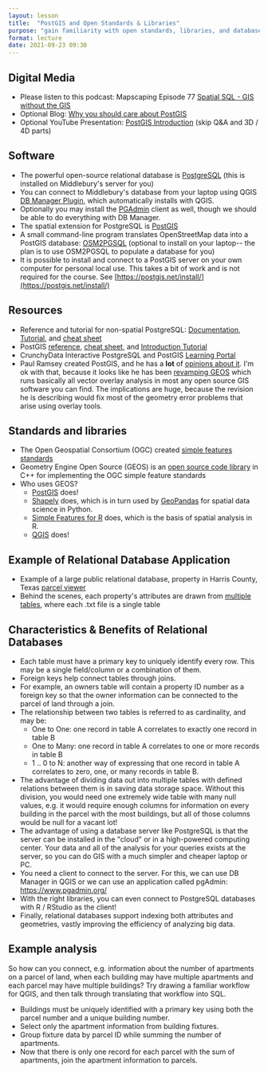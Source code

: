 ```yaml
---
layout: lesson
title:  "PostGIS and Open Standards & Libraries"
purpose: "gain familiarity with open standards, libraries, and databases for spatial analysis"
format: lecture
date: 2021-09-23 09:30
---
```


## Digital Media

- Please listen to this podcast: Mapscaping Episode 77 [Spatial SQL - GIS without the GIS](https://mapscaping.com/blogs/the-mapscaping-podcast/spatial-sql-gis-without-the-gis)
- Optional Blog: [Why you should care about PostGIS](https://medium.com/@tjukanov/why-should-you-care-about-postgis-a-gentle-introduction-to-spatial-databases-9eccd26bc42b)
- Optional YouTube Presentation: [PostGIS Introduction](https://youtu.be/g4DgAVCmiDE) (skip Q&A and 3D / 4D parts)

## Software

- The powerful open-source relational database is [PostgreSQL](https://www.postgresql.org/) (this is installed on Middlebury's server for you)
- You can connect to Middlebury's database from your laptop using QGIS [DB Manager Plugin](https://docs.qgis.org/3.16/en/docs/user_manual/plugins/core_plugins/plugins_db_manager.html), which automatically installs with QGIS.
- Optionally you may install the [PGAdmin](https://www.pgadmin.org/) client as well, though we should be able to do everything with DB Manager.
- The spatial extension for PostgreSQL is [PostGIS](https://postgis.net/)
- A small command-line program translates OpenStreetMap data into a PostGIS database: [OSM2PGSQL](https://osm2pgsql.org/) (optional to install on your laptop-- the plan is to use OSM2PGSQL to populate a database for you)
- It is possible to install and connect to a PostGIS server on your own computer for personal local use. This takes a bit of work and is not required for the course. See [https://postgis.net/install/](https://postgis.net/install/)

## Resources

- Reference and tutorial for non-spatial PostgreSQL: [Documentation](https://www.postgresql.org/docs/), [Tutorial](http://www.postgresqltutorial.com/), and [cheat sheet](https://www.postgresqltutorial.com/postgresql-cheat-sheet/)
- PostGIS [reference](https://postgis.net/docs/reference.html), [cheat sheet](https://www.postgis.us/downloads/postgis20_cheatsheet.html), and [Introduction Tutorial](https://postgis.net/workshops/postgis-intro/)
- CrunchyData Interactive PostgreSQL and PostGIS [Learning Portal](https://learn.crunchydata.com/postgis)
- Paul Ramsey created PostGIS, and he has a **lot** of [opinions about it](http://blog.cleverelephant.ca/). I'm ok with that, because it looks like he has been [revamping GEOS](http://blog.cleverelephant.ca/2020/12/waiting-postgis-31-3.html) which runs basically all vector overlay analysis in most any open source GIS software you can find. The implications are huge, because the revision he is describing would fix most of the geometry error problems that arise using overlay tools.

## Standards and libraries

- The Open Geospatial Consortium (OGC) created [simple features standards](https://www.ogc.org/standards/sfa)
- Geometry Engine Open Source (GEOS) is an [open source code library](https://trac.osgeo.org/geos) in C++ for implementing the OGC simple feature standards
- Who uses GEOS?
  - [PostGIS](https://postgis.net/) does!
  - [Shapely](https://pypi.org/project/Shapely/) does, which is in turn used by [GeoPandas](https://geopandas.org/) for spatial data science in Python.
  - [Simple Features for R](https://r-spatial.github.io/sf/) does, which is the basis of spatial analysis in R.
  - [QGIS](https://qgis.org/) does!

## Example of Relational Database Application

- Example of a large public relational database, property in Harris County, Texas [parcel viewer](https://arcweb.hcad.org/parcelviewer/)
- Behind the scenes, each property's attributes are drawn from [multiple tables](http://pdata.hcad.org/download/index.html), where each .txt file is a single table

## Characteristics & Benefits of Relational Databases

- Each table must have a primary key to uniquely identify every row. This may be a single field/column or a combination of them.
- Foreign keys help connect tables through joins.
- For example, an owners table will contain a property ID number as a foreign key so that the owner information can be connected to the parcel of land through a join.
- The relationship between two tables is referred to as cardinality, and may be:
  - One to One: one record in table A correlates to exactly one record in table B
  - One to Many: one record in table A correlates to one or more records in table B
  - 1 .. 0 to N: another way of expressing that one record in table A correlates to zero, one, or many records in table B.
- The advantage of dividing data out into multiple tables with defined relations between them is in saving data storage space. Without this division, you would need one extremely wide table with many null values, e.g. it would require enough columns for information on every building in the parcel with the most buildings, but all of those columns would be null for a vacant lot!
- The advantage of using a database server like PostgreSQL is that the server can be installed in the "cloud" or in a high-powered computing center. Your data and all of the analysis for your queries exists at the server, so you can do GIS with a much simpler and cheaper laptop or PC.
- You need a client to connect to the server. For this, we can use DB Manager in QGIS or we can use an application called pgAdmin: https://www.pgadmin.org/
- With the right libraries, you can even connect to PostgreSQL databases with R / RStudio as the client!
- Finally, relational databases support indexing both attributes and geometries, vastly improving the efficiency of analyzing big data.

## Example analysis

So how can you connect, e.g. information about the number of apartments on a parcel of land, when each building may have multiple apartments and each parcel may have multiple buildings? Try drawing a familiar workflow for QGIS, and then talk through translating that workflow into SQL.

- Buildings must be uniquely identified with a primary key using both the parcel number and a unique building number.
- Select only the apartment information from building fixtures.
- Group fixture data by parcel ID while summing the number of apartments.
- Now that there is only one record for each parcel with the sum of apartments, join the apartment information to parcels.
